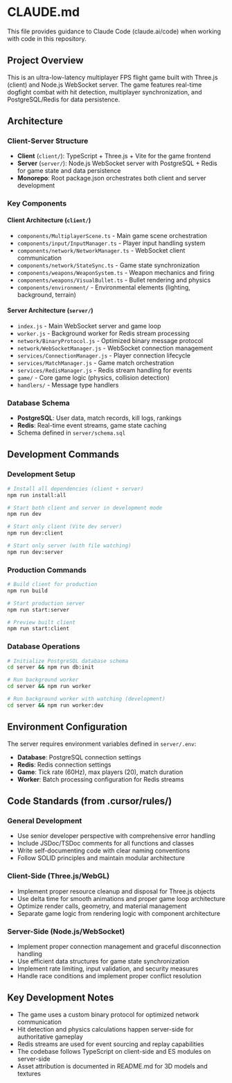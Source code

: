 # CLAUDE.md

This file provides guidance to Claude Code (claude.ai/code) when working with code in this repository.

## Project Overview

This is an ultra-low-latency multiplayer FPS flight game built with Three.js (client) and Node.js WebSocket server. The game features real-time dogfight combat with hit detection, multiplayer synchronization, and PostgreSQL/Redis for data persistence.

## Architecture

### Client-Server Structure
- **Client** (`client/`): TypeScript + Three.js + Vite for the game frontend
- **Server** (`server/`): Node.js WebSocket server with PostgreSQL + Redis for game state and data persistence
- **Monorepo**: Root package.json orchestrates both client and server development

### Key Components

#### Client Architecture (`client/`)
- `components/MultiplayerScene.ts` - Main game scene orchestration
- `components/input/InputManager.ts` - Player input handling system
- `components/network/NetworkManager.ts` - WebSocket client communication
- `components/network/StateSync.ts` - Game state synchronization
- `components/weapons/WeaponSystem.ts` - Weapon mechanics and firing
- `components/weapons/VisualBullet.ts` - Bullet rendering and physics
- `components/environment/` - Environmental elements (lighting, background, terrain)

#### Server Architecture (`server/`)
- `index.js` - Main WebSocket server and game loop
- `worker.js` - Background worker for Redis stream processing
- `network/BinaryProtocol.js` - Optimized binary message protocol
- `network/WebSocketManager.js` - WebSocket connection management
- `services/ConnectionManager.js` - Player connection lifecycle
- `services/MatchManager.js` - Game match orchestration
- `services/RedisManager.js` - Redis stream handling for events
- `game/` - Core game logic (physics, collision detection)
- `handlers/` - Message type handlers

### Database Schema
- **PostgreSQL**: User data, match records, kill logs, rankings
- **Redis**: Real-time event streams, game state caching
- Schema defined in `server/schema.sql`

## Development Commands

### Development Setup
```bash
# Install all dependencies (client + server)
npm run install:all

# Start both client and server in development mode
npm run dev

# Start only client (Vite dev server)
npm run dev:client

# Start only server (with file watching)
npm run dev:server
```

### Production Commands
```bash
# Build client for production
npm run build

# Start production server
npm run start:server

# Preview built client
npm run start:client
```

### Database Operations
```bash
# Initialize PostgreSQL database schema
cd server && npm run db:init

# Run background worker
cd server && npm run worker

# Run background worker with watching (development)
cd server && npm run worker:dev
```

## Environment Configuration

The server requires environment variables defined in `server/.env`:
- **Database**: PostgreSQL connection settings
- **Redis**: Redis connection settings  
- **Game**: Tick rate (60Hz), max players (20), match duration
- **Worker**: Batch processing configuration for Redis streams

## Code Standards (from .cursor/rules/)

### General Development
- Use senior developer perspective with comprehensive error handling
- Include JSDoc/TSDoc comments for all functions and classes
- Write self-documenting code with clear naming conventions
- Follow SOLID principles and maintain modular architecture

### Client-Side (Three.js/WebGL)
- Implement proper resource cleanup and disposal for Three.js objects
- Use delta time for smooth animations and proper game loop architecture
- Optimize render calls, geometry, and material management
- Separate game logic from rendering logic with component architecture

### Server-Side (Node.js/WebSocket)
- Implement proper connection management and graceful disconnection handling
- Use efficient data structures for game state synchronization
- Implement rate limiting, input validation, and security measures
- Handle race conditions and implement proper conflict resolution

## Key Development Notes

- The game uses a custom binary protocol for optimized network communication
- Hit detection and physics calculations happen server-side for authoritative gameplay
- Redis streams are used for event sourcing and replay capabilities
- The codebase follows TypeScript on client-side and ES modules on server-side
- Asset attribution is documented in README.md for 3D models and textures